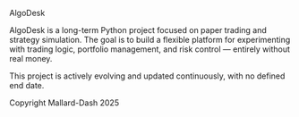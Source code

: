 AlgoDesk

AlgoDesk is a long-term Python project focused on paper trading and strategy simulation.
The goal is to build a flexible platform for experimenting with trading logic, portfolio management, and risk control — entirely without real money.

This project is actively evolving and updated continuously, with no defined end date.

Copyright Mallard-Dash 2025